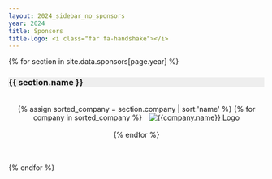 ```yaml
---
layout: 2024_sidebar_no_sponsors
year: 2024
title: Sponsors
title-logo: <i class="far fa-handshake"></i>
---
```


<!-- <h3 class="centre">Platinum Partners</h3>

<a href="https://hexagon.com" target="_blank">
<img src="{{site.url}}/img/2024/sponsors/HEXAGON_STANDARD_RGB_LOGO Hires Standard.png" width="90%"></a> -->


<!-- <h3 class="centre">Gold Partners</h3>

<h3 class="centre">Silver Partners</h3>

<h3 class="centre">Bronze Partners</h3>

<h3 class="centre">Startup Partners</h3> -->





{% for section in site.data.sponsors[page.year] %}
<h3 class="centre" style="background-color: #EEEEEE">{{ section.name }}</h3>
<br/>
<div align="center">
	{% assign sorted_company = section.company | sort:'name' %}
	{% for company in sorted_company %}
	<!-- <div class="col-md-12 assia"> -->
	<a href="{{company.url}}" target="_blank">
	<img alt="{{company.name}} Logo" src="{{site.url}}/{{company.logo}}" style="width:{{company.width}}; margin-left: 10px" class="centre">
	</a>
	<!-- </div> -->
	<br/><br/>
	{% endfor %}
</div>
<br><br>

{% endfor %}


